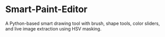 # Smart-Paint-Editor
A Python-based smart drawing tool with brush, shape tools, color sliders, and live image extraction using HSV masking.
